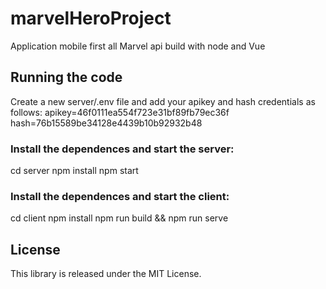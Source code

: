 # marvelHeroProject
Application mobile  first  all Marvel api build with node and Vue

## Running the code
Create a new server/.env file and add your apikey and hash credentials as follows:
apikey=46f0111ea554f723e31bf89fb79ec36f
hash=76b15589be34128e4439b10b92932b48

### Install the dependences and start the server:
cd server
npm install
npm start

### Install the dependences and start the client:
cd client
npm install
npm run build && npm run serve

## License
This library is released under the MIT License.